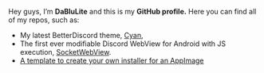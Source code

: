Hey guys, I’m <strong>DaBluLite</strong> and this is my <strong>GitHub profile.</strong> Here you can find all of my repos, such as:
* My latest BetterDiscord theme, [Cyan](https://github.com/DaBluLite/Cyan),
* The first ever modifiable Discord WebView for Android with JS execution, [SocketWebView](https://github.com/SocketCord/SocketWebView).
* [A template to create your own installer for an AppImage](https://github.com/DaBluLite/appimage-installer-script_base)
